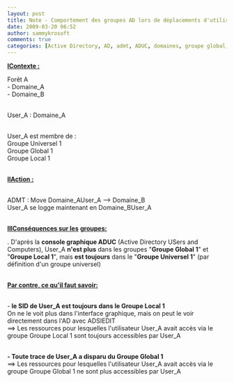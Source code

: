 ```yaml
---
layout: post
title: Note - Comportement des groupes AD lors de déplacements d'utilisateurs entre deux domaines
date: 2009-03-20 06:52
author: sammykrosoft
comments: true
categories: [Active Directory, AD, admt, ADUC, domaines, groupe global, groupe local, groupe universel, groupes, Pages, SID, Uncategorized]
---
```

<p><strong><u>IContexte :</u></strong><p>For&ecirc;t A<br>- Domaine_A<br>- Domaine_B</p><p><br>User_A : Domaine_A</p><p><br>User_A est membre de :<br>Groupe Universel 1<br>Groupe Global 1<br>Groupe Local 1</p><p><br><strong><u>IIAction :</u></strong></p><p><br>ADMT : Move Domaine_AUser_A --&gt; Domaine_B<br>User_A se logge maintenant en Domaine_BUser_A</p><p><br><u><strong>IIICons&eacute;quences sur les</strong></u> <u><strong>groupes:</strong></u></p><p>. D'apr&egrave;s la <strong>console graphique ADUC</strong> (Active Directory USers and Computers), User_A <strong>n'est plus</strong> dans les groupes "<strong>Groupe Global 1</strong>" et "<strong>Groupe Local 1</strong>", mais <strong>est toujours</strong> dans le "<strong>Groupe Universel 1</strong>" (par d&eacute;finition d'un groupe universel)</p><p><br><u><strong>Par contre, ce qu'il faut savoir:</strong></u> </p><p><br>-<strong> le SID de User_A est toujours dans le Groupe Local 1<br></strong>On ne le voit plus dans l'interface graphique, mais on peut le voir directement dans l'AD avec ADSIEDIT<br>==&gt; Les ressources pour lesquelles l'utilisateur User_A avait acc&egrave;s via le groupe Groupe Local 1 sont toujours accessibles par User_A</p><p><br><strong>- Toute trace de User_A a disparu du Groupe Global 1</strong><br>==&gt; Les ressources pour lesquelles l'utilisateur User_A avait acc&egrave;s via le groupe Groupe Global 1 ne sont plus accessibles par User_A</p></p>

